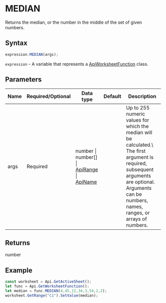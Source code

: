 # MEDIAN

Returns the median, or the number in the middle of the set of given numbers.

## Syntax

```javascript
expression.MEDIAN(args);
```

`expression` - A variable that represents a [ApiWorksheetFunction](../ApiWorksheetFunction.md) class.

## Parameters

| **Name** | **Required/Optional** | **Data type** | **Default** | **Description** |
| ------------- | ------------- | ------------- | ------------- | ------------- |
| args | Required | number \| number[] \| [ApiRange](../../ApiRange/ApiRange.md) \| [ApiName](../../ApiName/ApiName.md) |  | Up to 255 numeric values for which the median will be calculated.\ The first argument is required, subsequent arguments are optional. Arguments can be numbers, names, ranges, or arrays of numbers. |

## Returns

number

## Example



```javascript editor-xlsx
const worksheet = Api.GetActiveSheet();
let func = Api.GetWorksheetFunction();
let median = func.MEDIAN(4,45,12,34,3,54,2,2);
worksheet.GetRange("C1").SetValue(median);



```

